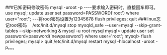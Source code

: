 ###已知密码修改密码
	mysql -uroot -p      ----要求输入密码时，直接回车即可。
	use mysql;
	update user set password=PASSWORD('root') where user="root";    ---将root密码设置为12345678
	flush privileges;
	quit
###linux忘记root密码
	　/etc/init.d/mysql stop
	  mysqld_safe --user=mysql --skip-grant-tables --skip-networking &
	  mysql -u root mysql
	 mysql> update user set password=password('newpassword') where user='root';
	 mysql> flush privileges;
	 mysql> quit
	 /etc/init.d/mysql restart
	 mysql -hlocalhost -uroot -p。。。
  